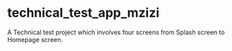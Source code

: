 # technical_test_app_mzizi
A Technical test project which involves four screens from Splash screen to Homepage screen.